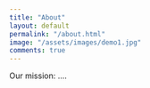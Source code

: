 ```yaml
---
title: "About"
layout: default
permalink: "/about.html"
image: "/assets/images/demo1.jpg"
comments: true
---
```

Our mission: ....
